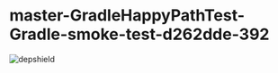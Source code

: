 # master-GradleHappyPathTest-Gradle-smoke-test-d262dde-392

![depshield](https://ci.dev.depshield.sonatype.org/badges/depshield-ci/master-GradleHappyPathTest-Gradle-smoke-test-d262dde-392/depshield.svg)